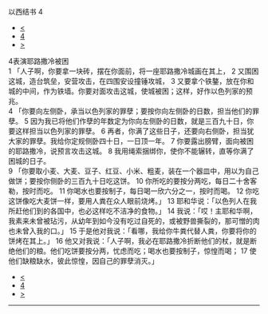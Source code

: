 ﻿





 以西结书 4




* [<](bible/EZK03.md)
* [4](bible/EZK.md)
* [>](bible/EZK05.md)



 
4表演耶路撒冷被困  
1 「人子啊，你要拿一块砖，摆在你面前，将一座耶路撒冷城画在其上， 
2 又围困这城，造台筑垒，安营攻击，在四围安设撞锤攻城， 
3 又要拿个铁鏊，放在你和城的中间，作为铁墙。你要对面攻击这城，使城被困；这样，好作以色列家的预兆。  
4 「你要向左侧卧，承当以色列家的罪孽；要按你向左侧卧的日数，担当他们的罪孽。 
5 因为我已将他们作孽的年数定为你向左侧卧的日数，就是三百九十日，你要这样担当以色列家的罪孽。 
6 再者，你满了这些日子，还要向右侧卧，担当犹大家的罪孽。我给你定规侧卧四十日，一日顶一年。 
7 你要露出膀臂，面向被困的耶路撒冷，说预言攻击这城。 
8 我用绳索捆绑你，使你不能辗转，直等你满了困城的日子。  
9 「你要取小麦、大麦、豆子、红豆、小米、粗麦，装在一个器皿中，用以为自己做饼；要按你侧卧的三百九十日吃这饼。 
10 你所吃的要按分两吃，每日二十舍客勒，按时而吃。 
11 你喝水也要按制子，每日喝一欣六分之一，按时而喝。 
12 你吃这饼像吃大麦饼一样，要用人粪在众人眼前烧烤。」 
13 耶和华说：「以色列人在我所赶他们到的各国中，也必这样吃不洁净的食物。」 
14 我说：「哎！主耶和华啊，我素来未曾被玷污，从幼年到如今没有吃过自死的，或被野兽撕裂的，那可憎的肉也未曾入我的口。」 
15 于是他对我说：「看哪，我给你牛粪代替人粪，你要将你的饼烤在其上。」 
16 他又对我说：「人子啊，我必在耶路撒冷折断他们的杖，就是断绝他们的粮。他们吃饼要按分两，忧虑而吃；喝水也要按制子，惊惶而喝； 
17 使他们缺粮缺水，彼此惊惶，因自己的罪孽消灭。」 
* [<](bible/EZK03.md)
* [4](bible/EZK.md)
* [>](bible/EZK05.md)





---









